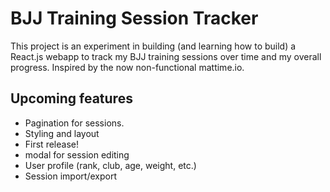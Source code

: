 # BJJ Training Session Tracker

This project is an experiment in building (and learning how to build) a React.js webapp to track my BJJ training sessions over time and my overall progress. Inspired by the now non-functional mattime.io.

## Upcoming features

- Pagination for sessions.
- Styling and layout
- First release!
- modal for session editing
- User profile (rank, club, age, weight, etc.)
- Session import/export
